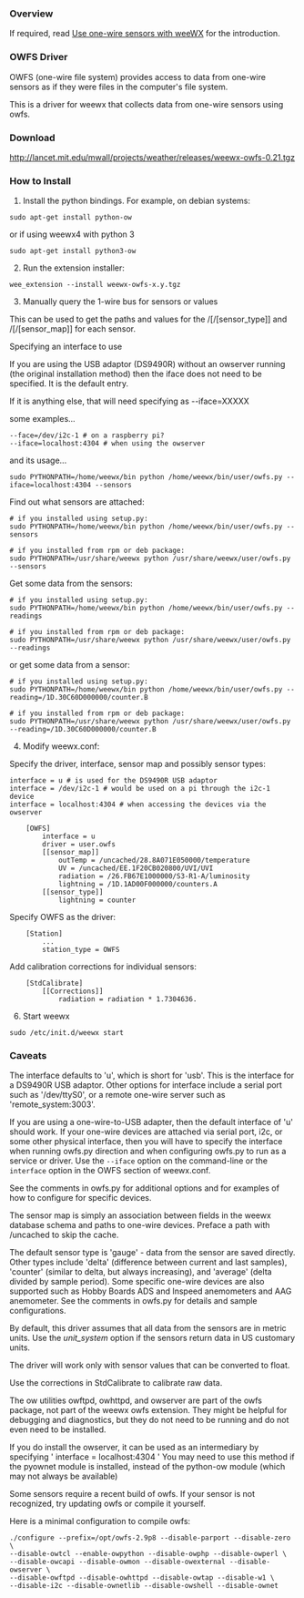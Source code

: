 ### Overview

If required, read [Use one-wire sensors with weeWX](Onewire-sensors) for the introduction.

### OWFS Driver

OWFS (one-wire file system) provides access to data from one-wire sensors as if they were files in the computer's file system.

This is a driver for weewx that collects data from one-wire sensors using owfs.

### Download

http://lancet.mit.edu/mwall/projects/weather/releases/weewx-owfs-0.21.tgz

### How to Install

1.  Install the python bindings.  For example, on debian systems:

```
sudo apt-get install python-ow
```
or if using weewx4 with python 3

```
sudo apt-get install python3-ow
```

2.  Run the extension installer:

```
wee_extension --install weewx-owfs-x.y.tgz
```

3. Manually query the 1-wire bus for sensors or values

This can be used to get the paths and values for the /[/[sensor_type\]\] and /[/[sensor_map\]\] for each sensor. 

Specifying an interface to use

If you are using the USB adaptor (DS9490R) without an owserver running (the original installation method) then the iface does not need to be specified. It is the default entry.

If it is anything else, that will need specifying as --iface=XXXXX

some examples...
```
--face=/dev/i2c-1 # on a raspberry pi?
--iface=localhost:4304 # when using the owserver
```
and its usage...
```
sudo PYTHONPATH=/home/weewx/bin python /home/weewx/bin/user/owfs.py --iface=localhost:4304 --sensors
```

Find out what sensors are attached:
```
# if you installed using setup.py:
sudo PYTHONPATH=/home/weewx/bin python /home/weewx/bin/user/owfs.py --sensors

# if you installed from rpm or deb package:
sudo PYTHONPATH=/usr/share/weewx python /usr/share/weewx/user/owfs.py --sensors
```

Get some data from the sensors:

```
# if you installed using setup.py:
sudo PYTHONPATH=/home/weewx/bin python /home/weewx/bin/user/owfs.py --readings

# if you installed from rpm or deb package:
sudo PYTHONPATH=/usr/share/weewx python /usr/share/weewx/user/owfs.py --readings
```
or get some data from a sensor:

```
# if you installed using setup.py:
sudo PYTHONPATH=/home/weewx/bin python /home/weewx/bin/user/owfs.py --reading=/1D.30C60D000000/counter.B

# if you installed from rpm or deb package:
sudo PYTHONPATH=/usr/share/weewx python /usr/share/weewx/user/owfs.py --reading=/1D.30C60D000000/counter.B
```

4.  Modify weewx.conf:

Specify the driver, interface, sensor map and possibly sensor types:
```
interface = u # is used for the DS9490R USB adaptor
interface = /dev/i2c-1 # would be used on a pi through the i2c-1 device
interface = localhost:4304 # when accessing the devices via the owserver
```
```
    [OWFS]
        interface = u
        driver = user.owfs
        [[sensor_map]]
            outTemp = /uncached/28.8A071E050000/temperature
            UV = /uncached/EE.1F20CB020800/UVI/UVI
            radiation = /26.FB67E1000000/S3-R1-A/luminosity
            lightning = /1D.1AD00F000000/counters.A
        [[sensor_type]]
            lightning = counter
```

Specify OWFS as the driver:

```
    [Station]
        ...
        station_type = OWFS
```

Add calibration corrections for individual sensors:

```
    [StdCalibrate]
        [[Corrections]]
            radiation = radiation * 1.7304636.
```

6. Start weewx

```
sudo /etc/init.d/weewx start
```

### Caveats ### 

The interface defaults to 'u', which is short for 'usb'.  This is the interface for a DS9490R USB adaptor.  Other options for interface include a serial port such as '/dev/ttyS0', or a remote one-wire server such as 'remote_system:3003'.

If you are using a one-wire-to-USB adapter, then the default interface of 'u' should work.  If your one-wire devices are attached via serial port, i2c, or some other physical interface, then you will have to specify the interface when running owfs.py direction and when configuring owfs.py to run as a service or driver.  Use the ```--iface``` option on the command-line or the ```interface``` option in the OWFS section of weewx.conf.

See the comments in owfs.py for additional options and for examples of how to configure for specific devices.

The sensor map is simply an association between fields in the weewx database schema and paths to one-wire devices.  Preface a path with /uncached to skip the cache.

The default sensor type is 'gauge' - data from the sensor are saved directly.  Other types include 'delta' (difference between current and last samples), 'counter' (similar to delta, but always increasing), and 'average' (delta divided by sample period). Some specific one-wire devices are also supported such as Hobby Boards ADS and Inspeed anemometers and AAG anemometer.  See the comments in owfs.py for details and sample configurations.

By default, this driver assumes that all data from the sensors are in metric units.  Use the _unit_system_ option if the sensors return data in US customary units.

The driver will work only with sensor values that can be converted to float.

Use the corrections in StdCalibrate to calibrate raw data.

The ow utilities owftpd, owhttpd, and owserver are part of the owfs package, not part of the weewx owfs extension.  They might be helpful for debugging and diagnostics, but they do not need to be running and do not even need to be installed.

If you do install the owserver, it can be used as an intermediary by specifying ' interface = localhost:4304 '
You may need to use this method if the pyownet module is installed, instead of the python-ow module (which may not always be available)

Some sensors require a recent build of owfs.  If your sensor is not recognized, try updating owfs or compile it yourself.

Here is a minimal configuration to compile owfs:

```
./configure --prefix=/opt/owfs-2.9p8 --disable-parport --disable-zero \
--disable-owtcl --enable-owpython --disable-owphp --disable-owperl \
--disable-owcapi --disable-owmon --disable-owexternal --disable-owserver \
--disable-owftpd --disable-owhttpd --disable-owtap --disable-w1 \
--disable-i2c --disable-ownetlib --disable-owshell --disable-ownet
```